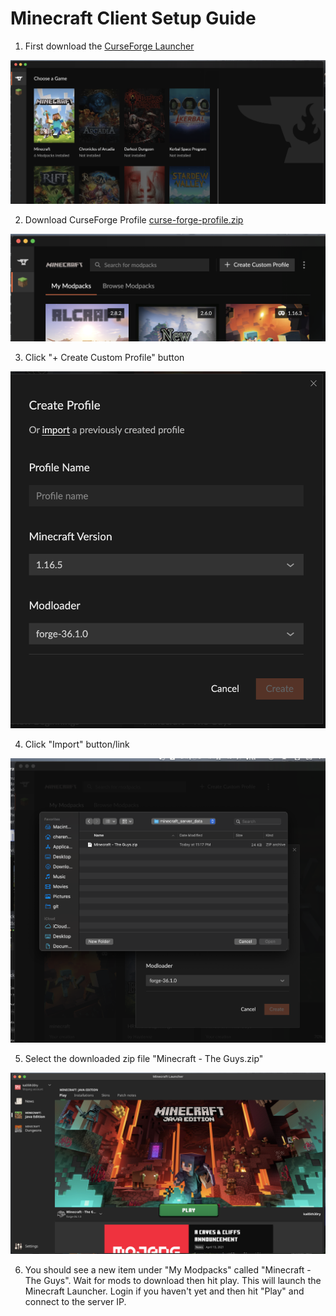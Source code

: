 # Minecraft Client Setup Guide

1. First download the [CurseForge Launcher](https://curseforge.overwolf.com/)

![step-1-curseforge-dashboard](./images/step-1-curseforge-dashboard.png)

2. Download CurseForge Profile [curse-forge-profile.zip](./profiles/curse-forge-profile.zip)

![step-2-create-custom-profile](./images/step-2-create-custom-profile.png)

3. Click "+ Create Custom Profile" button

![step-3-import-profile](./images/step-3-import-profile.png)

4. Click "Import" button/link

![step-4-browse-to-profile-file](./images/step-4-browse-to-profile-file.png)

5. Select the downloaded zip file "Minecraft - The Guys.zip"

![step-5-minecraft-launcher](./images/step-5-minecraft-launcher.png)

6. You should see a new item under "My Modpacks" called "Minecraft - The Guys". Wait for mods to download then hit play. This will launch the Minecraft Launcher. Login if you haven't yet and then hit "Play" and connect to the server IP.

